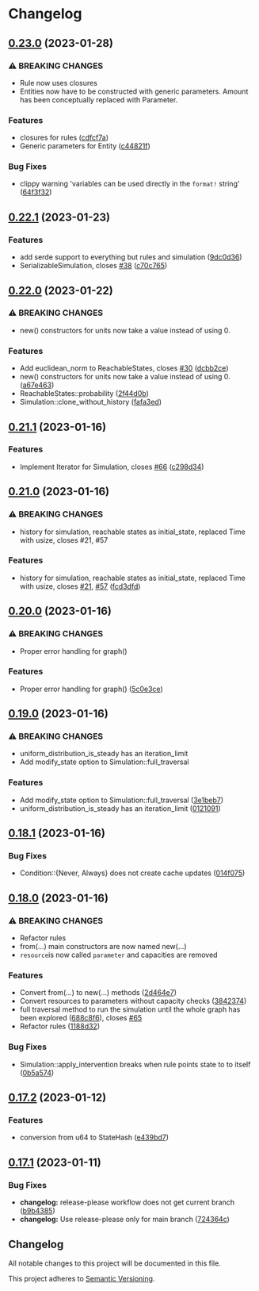 # Changelog

## [0.23.0](https://github.com/DanielMeiborg/entromatica/compare/v0.22.1...v0.23.0) (2023-01-28)


### ⚠ BREAKING CHANGES

* Rule now uses closures
* Entities now have to be constructed with generic parameters. Amount has been conceptually replaced with Parameter.

### Features

* closures for rules ([cdfcf7a](https://github.com/DanielMeiborg/entromatica/commit/cdfcf7af08618679088f3289c9e6c4a186dc621c))
* Generic parameters for Entity ([c44821f](https://github.com/DanielMeiborg/entromatica/commit/c44821ff85ed7a37e82ec9f628c465824fae2e3a))


### Bug Fixes

* clippy warning 'variables can be used directly in the `format!` string' ([64f3f32](https://github.com/DanielMeiborg/entromatica/commit/64f3f329d201bbf4c8e8247b761d8501e2a474dc))

## [0.22.1](https://github.com/DanielMeiborg/entromatica/compare/v0.22.0...v0.22.1) (2023-01-23)


### Features

* add serde support to everything but rules and simulation ([9dc0d36](https://github.com/DanielMeiborg/entromatica/commit/9dc0d36b74aaad8ff5b7b13dc766c49450e459aa))
* SerializableSimulation, closes [#38](https://github.com/DanielMeiborg/entromatica/issues/38) ([c70c765](https://github.com/DanielMeiborg/entromatica/commit/c70c7652596663e315b6cda2404547d3a8d09f01))

## [0.22.0](https://github.com/DanielMeiborg/entromatica/compare/v0.21.1...v0.22.0) (2023-01-22)


### ⚠ BREAKING CHANGES

* new() constructors for units now take a value instead of using 0.

### Features

* Add euclidean_norm to ReachableStates, closes [#30](https://github.com/DanielMeiborg/entromatica/issues/30) ([dcbb2ce](https://github.com/DanielMeiborg/entromatica/commit/dcbb2ce5f2c03e4a9ac4e6c69669d9cd7dbc8ee4))
* new() constructors for units now take a value instead of using 0. ([a67e463](https://github.com/DanielMeiborg/entromatica/commit/a67e4635b9136b8588a3dd901955b63d9a4efaeb))
* ReachableStates::probability ([2f44d0b](https://github.com/DanielMeiborg/entromatica/commit/2f44d0b832e1e82e1f90adf88e35c2fb742976ce))
* Simulation::clone_without_history ([fafa3ed](https://github.com/DanielMeiborg/entromatica/commit/fafa3ed471314906eed737f37886480f89099f5e))

## [0.21.1](https://github.com/DanielMeiborg/entromatica/compare/v0.21.0...v0.21.1) (2023-01-16)


### Features

* Implement Iterator for Simulation, closes [#66](https://github.com/DanielMeiborg/entromatica/issues/66) ([c298d34](https://github.com/DanielMeiborg/entromatica/commit/c298d340458edfc40085b40662ce9fe7795c6984))

## [0.21.0](https://github.com/DanielMeiborg/entromatica/compare/v0.20.0...v0.21.0) (2023-01-16)


### ⚠ BREAKING CHANGES

* history for simulation, reachable states as initial_state, replaced Time with usize, closes #21, #57

### Features

* history for simulation, reachable states as initial_state, replaced Time with usize, closes [#21](https://github.com/DanielMeiborg/entromatica/issues/21), [#57](https://github.com/DanielMeiborg/entromatica/issues/57) ([fcd3dfd](https://github.com/DanielMeiborg/entromatica/commit/fcd3dfd04947554d48471eb0924dad10aab2cec5))

## [0.20.0](https://github.com/DanielMeiborg/entromatica/compare/v0.19.0...v0.20.0) (2023-01-16)


### ⚠ BREAKING CHANGES

* Proper error handling for graph()

### Features

* Proper error handling for graph() ([5c0e3ce](https://github.com/DanielMeiborg/entromatica/commit/5c0e3ce848b4a6425f6053bd6984dad46dc93164))

## [0.19.0](https://github.com/DanielMeiborg/entromatica/compare/v0.18.1...v0.19.0) (2023-01-16)


### ⚠ BREAKING CHANGES

* uniform_distribution_is_steady has an iteration_limit
* Add modify_state option to Simulation::full_traversal

### Features

* Add modify_state option to Simulation::full_traversal ([3e1beb7](https://github.com/DanielMeiborg/entromatica/commit/3e1beb72aeac137f018fffe34f92a853b5a681d2))
* uniform_distribution_is_steady has an iteration_limit ([0121091](https://github.com/DanielMeiborg/entromatica/commit/0121091f90fa0c9d02f62f5c1e193b6bb3d5af1a))

## [0.18.1](https://github.com/DanielMeiborg/entromatica/compare/v0.18.0...v0.18.1) (2023-01-16)


### Bug Fixes

* Condition::{Never, Always} does not create cache updates ([014f075](https://github.com/DanielMeiborg/entromatica/commit/014f075ecf98b26125f2322f734ec069df598216))

## [0.18.0](https://github.com/DanielMeiborg/entromatica/compare/v0.17.2...v0.18.0) (2023-01-16)


### ⚠ BREAKING CHANGES

* Refactor rules
* from(...) main constructors are now named new(...)
* `resource`is now called `parameter` and capacities are removed

### Features

* Convert from(...) to new(...) methods ([2d464e7](https://github.com/DanielMeiborg/entromatica/commit/2d464e7dc39a7a06f87aa4e56187e8a2b0bbc759))
* Convert resources to parameters without capacity checks ([3842374](https://github.com/DanielMeiborg/entromatica/commit/3842374545e373948847171aa615f91d0c98b3ba))
* full traversal method to run the simulation until the whole graph has been explored ([688c8f6](https://github.com/DanielMeiborg/entromatica/commit/688c8f668a472fb5762b1bbce98fd90d9b0f9dcc)), closes [#65](https://github.com/DanielMeiborg/entromatica/issues/65)
* Refactor rules ([1188d32](https://github.com/DanielMeiborg/entromatica/commit/1188d32fbb5d34427b528a17c9b70e5fb8b1ea44))


### Bug Fixes

* Simulation::apply_intervention breaks when rule points state to to itself ([0b5a574](https://github.com/DanielMeiborg/entromatica/commit/0b5a5740ede09d8cbc15950451857ea520aee69f))

## [0.17.2](https://github.com/DanielMeiborg/entromatica/compare/v0.17.1...v0.17.2) (2023-01-12)


### Features

* conversion from u64 to StateHash ([e439bd7](https://github.com/DanielMeiborg/entromatica/commit/e439bd7c1f15f56e0995ac71426db395ad152388))

## [0.17.1](https://github.com/DanielMeiborg/entromatica/compare/v0.17.0...v0.17.1) (2023-01-11)


### Bug Fixes

* **changelog:** release-please workflow does not get current branch ([b9b4385](https://github.com/DanielMeiborg/entromatica/commit/b9b438535a490cfad487fda6383d2a2613aa2404))
* **changelog:** Use release-please only for main branch ([724364c](https://github.com/DanielMeiborg/entromatica/commit/724364c609d32328ca113314c1038eabf9ee103e))

## Changelog

All notable changes to this project will be documented in this file.

This project adheres to [Semantic Versioning](https://semver.org).
